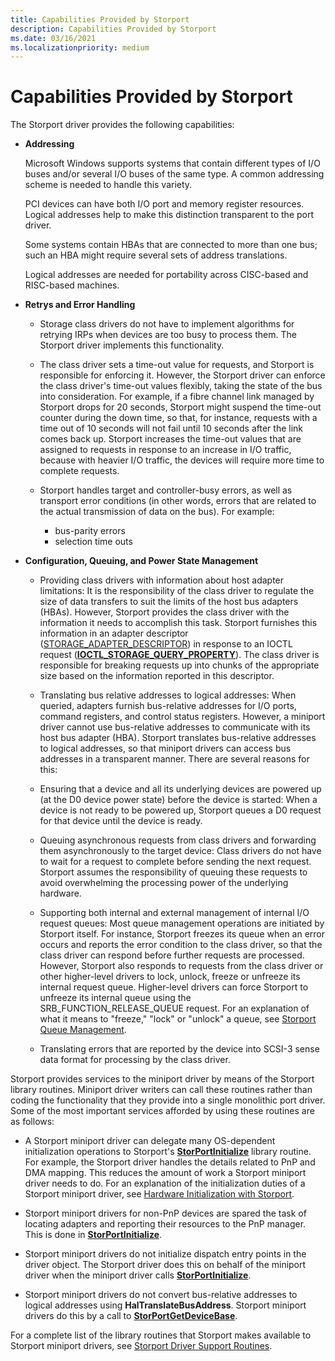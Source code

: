 ```yaml
---
title: Capabilities Provided by Storport
description: Capabilities Provided by Storport
ms.date: 03/16/2021
ms.localizationpriority: medium
---
```


# Capabilities Provided by Storport

The Storport driver provides the following capabilities:

- **Addressing**

  Microsoft Windows supports systems that contain different types of I/O buses and/or several I/O buses of the same type. A common addressing scheme is needed to handle this variety.

  PCI devices can have both I/O port and memory register resources. Logical addresses help to make this distinction transparent to the port driver.

  Some systems contain HBAs that are connected to more than one bus; such an HBA might require several sets of address translations.

  Logical addresses are needed for portability across CISC-based and RISC-based machines.

- **Retrys and Error Handling**

  - Storage class drivers do not have to implement algorithms for retrying IRPs when devices are too busy to process them. The Storport driver implements this functionality.

  - The class driver sets a time-out value for requests, and Storport is responsible for enforcing it. However, the Storport driver can enforce the class driver's time-out values flexibly, taking the state of the bus into consideration. For example, if a fibre channel link managed by Storport drops for 20 seconds, Storport might suspend the time-out counter during the down time, so that, for instance, requests with a time out of 10 seconds will not fail until 10 seconds after the link comes back up. Storport increases the time-out values that are assigned to requests in response to an increase in I/O traffic, because with heavier I/O traffic, the devices will require more time to complete requests.

  - Storport handles target and controller-busy errors, as well as transport error conditions (in other words, errors that are related to the actual transmission of data on the bus). For example:
    - bus-parity errors
    - selection time outs

- **Configuration, Queuing, and Power State Management**

  - Providing class drivers with information about host adapter limitations: It is the responsibility of the class driver to regulate the size of data transfers to suit the limits of the host bus adapters (HBAs). However, Storport provides the class driver with the information it needs to accomplish this task. Storport furnishes this information in an adapter descriptor ([STORAGE_ADAPTER_DESCRIPTOR](/windows-hardware/drivers/ddi/ntddstor/ns-ntddstor-_storage_adapter_descriptor)) in response to an IOCTL request ([**IOCTL_STORAGE_QUERY_PROPERTY**](/windows-hardware/drivers/ddi/ntddstor/ni-ntddstor-ioctl_storage_query_property)). The class driver is responsible for breaking requests up into chunks of the appropriate size based on the information reported in this descriptor.

  - Translating bus relative addresses to logical addresses: When queried, adapters furnish bus-relative addresses for I/O ports, command registers, and control status registers. However, a miniport driver cannot use bus-relative addresses to communicate with its host bus adapter (HBA). Storport translates bus-relative addresses to logical addresses, so that miniport drivers can access bus addresses in a transparent manner. There are several reasons for this:

  - Ensuring that a device and all its underlying devices are powered up (at the D0 device power state) before the device is started: When a device is not ready to be powered up, Storport queues a D0 request for that device until the device is ready.

  - Queuing asynchronous requests from class drivers and forwarding them asynchronously to the target device: Class drivers do not have to wait for a request to complete before sending the next request. Storport assumes the responsibility of queuing these requests to avoid overwhelming the processing power of the underlying hardware.

  - Supporting both internal and external management of internal I/O request queues: Most queue management operations are initiated by Storport itself. For instance, Storport freezes its queue when an error occurs and reports the error condition to the class driver, so that the class driver can respond before further requests are processed. However, Storport also responds to requests from the class driver or other higher-level drivers to lock, unlock, freeze or unfreeze its internal request queue. Higher-level drivers can force Storport to unfreeze its internal queue using the SRB_FUNCTION_RELEASE_QUEUE request. For an explanation of what it means to "freeze," "lock" or "unlock" a queue, see [Storport Queue Management](storport-queue-management.md).

  - Translating errors that are reported by the device into SCSI-3 sense data format for processing by the class driver.

Storport provides services to the miniport driver by means of the Storport library routines. Miniport driver writers can call these routines rather than coding the functionality that they provide into a single monolithic port driver. Some of the most important services afforded by using these routines are as follows:

- A Storport miniport driver can delegate many OS-dependent initialization operations to Storport's [**StorPortInitialize**](/windows-hardware/drivers/ddi/storport/nf-storport-storportinitialize) library routine. For example, the Storport driver handles the details related to PnP and DMA mapping. This reduces the amount of work a Storport miniport driver needs to do. For an explanation of the initialization duties of a Storport miniport driver, see [Hardware Initialization with Storport](hardware-initialization-with-storport.md).

- Storport miniport drivers for non-PnP devices are spared the task of locating adapters and reporting their resources to the PnP manager. This is done in [**StorPortInitialize**](/windows-hardware/drivers/ddi/storport/nf-storport-storportinitialize).

- Storport miniport drivers do not initialize dispatch entry points in the driver object. The Storport driver does this on behalf of the miniport driver when the miniport driver calls [**StorPortInitialize**](/windows-hardware/drivers/ddi/storport/nf-storport-storportinitialize).

- Storport miniport drivers do not convert bus-relative addresses to logical addresses using **HalTranslateBusAddress**. Storport miniport drivers do this by a call to [**StorPortGetDeviceBase**](/windows-hardware/drivers/ddi/storport/nf-storport-storportgetdevicebase).

For a complete list of the library routines that Storport makes available to Storport miniport drivers, see [Storport Driver Support Routines](storport-driver-support-routines.md).
